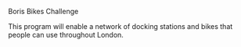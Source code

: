 Boris Bikes Challenge

This program will enable a network of docking stations and bikes that people can use throughout London.
